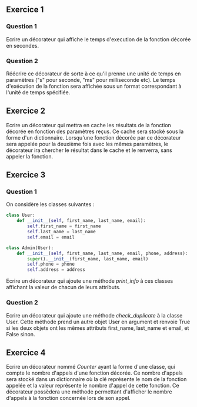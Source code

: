 ## Exercice 1

### Question 1

Ecrire un décorateur qui affiche le temps d'execution de la fonction décorée en secondes.

### Question 2 

Réécrire ce décorateur de sorte à ce qu'il prenne une unité de temps en paramètres ("s" pour seconde, "ms" pour milliseconde etc). Le temps d'exécution de la fonction sera affichée sous un format correspondant à l'unité de temps spécifiée.

## Exercice 2

Ecrire un décorateur qui mettra en cache les résultats de la fonction décorée en fonction des paramètres reçus. Ce cache sera stocké sous la forme d'un dictionnaire. Lorsqu'une fonction décorée par ce décorateur sera appelée pour la deuxième fois avec les mêmes paramètres, le décorateur ira chercher le résultat dans le cache et le renverra, sans appeler la fonction.

## Exercice 3

### Question 1

On considère les classes suivantes :
```py
class User:
    def __init__(self, first_name, last_name, email):
        self.first_name = first_name
        self.last_name = last_name
        self.email = email

class Admin(User):
    def __init__(self, first_name, last_name, email, phone, address):
        super().__init__(first_name, last_name, email)
        self.phone = phone
        self.address = address
 ``` 
 
 Ecrire un décorateur qui ajoute une méthode *print_info* à ces classes affichant la valeur de chacun de leurs attributs.
 
 ### Question 2
 
Ecrire un décorateur qui ajoute une méthode *check_duplicate* à la classe User. Cette méthode prend un autre objet User en argument et renvoie True si les deux objets ont les mêmes attributs first_name, last_name et email, et False sinon.

## Exercice 4

Ecrire un décorateur nommé *Counter* ayant la forme d'une classe, qui compte le nombre d'appels d'une fonction décorée. Ce nombre d'appels sera stocké dans un dictionnaire où la clé représente le nom de la fonction appelée et la valeur représente le nombre d'appel de cette fonction. Ce décorateur possèdera une méthode permettant d'afficher le nombre d'appels à la fonction concernée lors de son appel.
  
  
